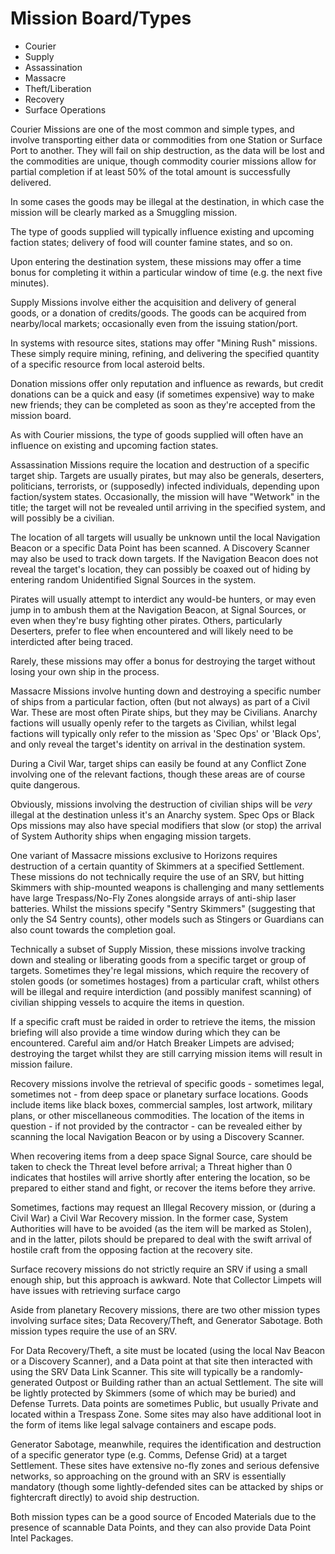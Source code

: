 # Mission Board/Types
- Courier
- Supply
- Assassination
- Massacre
- Theft/Liberation
- Recovery
- Surface Operations

Courier Missions are one of the most common and simple types, and involve transporting either data or commodities from one Station or Surface Port to another. They will fail on ship destruction, as the data will be lost and the commodities are unique, though commodity courier missions allow for partial completion if at least 50% of the total amount is successfully delivered.

In some cases the goods may be illegal at the destination, in which case the mission will be clearly marked as a Smuggling mission.

The type of goods supplied will typically influence existing and upcoming faction states; delivery of food will counter famine states, and so on.

Upon entering the destination system, these missions may offer a time bonus for completing it within a particular window of time (e.g. the next five minutes).

Supply Missions involve either the acquisition and delivery of general goods, or a donation of credits/goods. The goods can be acquired from nearby/local markets; occasionally even from the issuing station/port.

In systems with resource sites, stations may offer "Mining Rush" missions. These simply require mining, refining, and delivering the specified quantity of a specific resource from local asteroid belts.

Donation missions offer only reputation and influence as rewards, but credit donations can be a quick and easy (if sometimes expensive) way to make new friends; they can be completed as soon as they're accepted from the mission board.

As with Courier missions, the type of goods supplied will often have an influence on existing and upcoming faction states.

Assassination Missions require the location and destruction of a specific target ship. Targets are usually pirates, but may also be generals, deserters, politicians, terrorists, or (supposedly) infected individuals, depending upon faction/system states. Occasionally, the mission will have "Wetwork" in the title; the target will not be revealed until arriving in the specified system, and will possibly be a civilian.

The location of all targets will usually be unknown until the local Navigation Beacon or a specific Data Point has been scanned. A Discovery Scanner may also be used to track down targets. If the Navigation Beacon does not reveal the target's location, they can possibly be coaxed out of hiding by entering random Unidentified Signal Sources in the system.

Pirates will usually attempt to interdict any would-be hunters, or may even jump in to ambush them at the Navigation Beacon, at Signal Sources, or even when they're busy fighting other pirates. Others, particularly Deserters, prefer to flee when encountered and will likely need to be interdicted after being traced.

Rarely, these missions may offer a bonus for destroying the target without losing your own ship in the process.

Massacre Missions involve hunting down and destroying a specific number of ships from a particular faction, often (but not always) as part of a Civil War. These are most often Pirate ships, but they may be Civilians. Anarchy factions will usually openly refer to the targets as Civilian, whilst legal factions will typically only refer to the mission as 'Spec Ops' or 'Black Ops', and only reveal the target's identity on arrival in the destination system.

During a Civil War, target ships can easily be found at any Conflict Zone involving one of the relevant factions, though these areas are of course quite dangerous.

Obviously, missions involving the destruction of civilian ships will be *very* illegal at the destination unless it's an Anarchy system. Spec Ops or Black Ops missions may also have special modifiers that slow (or stop) the arrival of System Authority ships when engaging mission targets.

One variant of Massacre missions exclusive to Horizons requires destruction of a certain quantity of Skimmers at a specified Settlement. These missions do not technically require the use of an SRV, but hitting Skimmers with ship-mounted weapons is challenging and many settlements have large Trespass/No-Fly Zones alongside arrays of anti-ship laser batteries. Whilst the missions specify "Sentry Skimmers" (suggesting that only the S4 Sentry counts), other models such as Stingers or Guardians can also count towards the completion goal.

Technically a subset of Supply Mission, these missions involve tracking down and stealing or liberating goods from a specific target or group of targets. Sometimes they're legal missions, which require the recovery of stolen goods (or sometimes hostages) from a particular craft, whilst others will be illegal and require interdiction (and possibly manifest scanning) of civilian shipping vessels to acquire the items in question.

If a specific craft must be raided in order to retrieve the items, the mission briefing will also provide a time window during which they can be encountered. Careful aim and/or Hatch Breaker Limpets are advised; destroying the target whilst they are still carrying mission items will result in mission failure.

Recovery missions involve the retrieval of specific goods - sometimes legal, sometimes not - from deep space or planetary surface locations. Goods include items like black boxes, commercial samples, lost artwork, military plans, or other miscellaneous commodities. The location of the items in question - if not provided by the contractor - can be revealed either by scanning the local Navigation Beacon or by using a Discovery Scanner.

When recovering items from a deep space Signal Source, care should be taken to check the Threat level before arrival; a Threat higher than 0 indicates that hostiles will arrive shortly after entering the location, so be prepared to either stand and fight, or recover the items before they arrive.

Sometimes, factions may request an Illegal Recovery mission, or (during a Civil War) a Civil War Recovery mission. In the former case, System Authorities will have to be avoided (as the item will be marked as Stolen), and in the latter, pilots should be prepared to deal with the swift arrival of hostile craft from the opposing faction at the recovery site.

Surface recovery missions do not strictly require an SRV if using a small enough ship, but this approach is awkward. Note that Collector Limpets will have issues with retrieving surface cargo

Aside from planetary Recovery missions, there are two other mission types involving surface sites; Data Recovery/Theft, and Generator Sabotage. Both mission types require the use of an SRV.

For Data Recovery/Theft, a site must be located (using the local Nav Beacon or a Discovery Scanner), and a Data point at that site then interacted with using the SRV Data Link Scanner. This site will typically be a randomly-generated Outpost or Building rather than an actual Settlement. The site will be lightly protected by Skimmers (some of which may be buried) and Defense Turrets. Data points are sometimes Public, but usually Private and located within a Trespass Zone. Some sites may also have additional loot in the form of items like legal salvage containers and escape pods.

Generator Sabotage, meanwhile, requires the identification and destruction of a specific generator type (e.g. Comms, Defense Grid) at a target Settlement. These sites have extensive no-fly zones and serious defensive networks, so approaching on the ground with an SRV is essentially mandatory (though some lightly-defended sites can be attacked by ships or fightercraft directly) to avoid ship destruction.

Both mission types can be a good source of Encoded Materials due to the presence of scannable Data Points, and they can also provide Data Point Intel Packages.